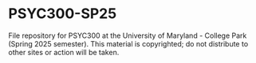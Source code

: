 # PSYC300-SP25
File repository for PSYC300 at the University of Maryland - College Park (Spring 2025 semester). This material is copyrighted; do not distribute to other sites or action will be taken. 
